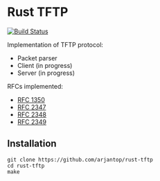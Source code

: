 # Rust TFTP

[![Build Status](https://travis-ci.org/arjantop/rust-tftp.png?branch=master)](https://travis-ci.org/arjantop/rust-tftp)

Implementation of TFTP protocol:

* Packet parser
* Client (in progress)
* Server (in progress)

RFCs implemented:

* [RFC 1350](https://tools.ietf.org/html/rfc1350)
* [RFC 2347](https://tools.ietf.org/html/rfc2347)
* [RFC 2348](https://tools.ietf.org/html/rfc2348)
* [RFC 2349](https://tools.ietf.org/html/rfc2349)

## Installation

```
git clone https://github.com/arjantop/rust-tftp
cd rust-tftp
make
```
